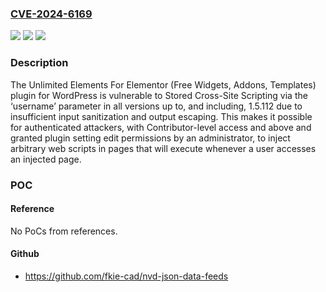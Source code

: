 ### [CVE-2024-6169](https://cve.mitre.org/cgi-bin/cvename.cgi?name=CVE-2024-6169)
![](https://img.shields.io/static/v1?label=Product&message=Unlimited%20Elements%20For%20Elementor%20(Free%20Widgets%2C%20Addons%2C%20Templates)&color=blue)
![](https://img.shields.io/static/v1?label=Version&message=*%3C%3D%201.5.112%20&color=brighgreen)
![](https://img.shields.io/static/v1?label=Vulnerability&message=CWE-79%20Improper%20Neutralization%20of%20Input%20During%20Web%20Page%20Generation%20('Cross-site%20Scripting')&color=brighgreen)

### Description

The Unlimited Elements For Elementor (Free Widgets, Addons, Templates) plugin for WordPress is vulnerable to Stored Cross-Site Scripting via the ‘username’ parameter in all versions up to, and including, 1.5.112 due to insufficient input sanitization and output escaping. This makes it possible for authenticated attackers, with Contributor-level access and above and granted plugin setting edit permissions by an administrator, to inject arbitrary web scripts in pages that will execute whenever a user accesses an injected page.

### POC

#### Reference
No PoCs from references.

#### Github
- https://github.com/fkie-cad/nvd-json-data-feeds

